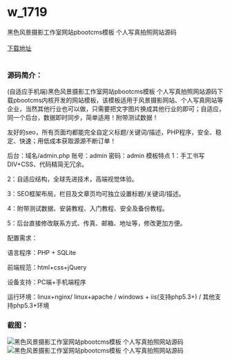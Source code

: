 # w_1719
黑色风景摄影工作室网站pbootcms模板 个人写真拍照网站源码
<br/></br>
[下载地址](https://www.uuid2.com/1719.html "下载地址")
<br/></br>
<h3>源码简介：</h3>
<p>(自适应手机端)黑色风景摄影工作室网站pbootcms模板 个人写真拍照网站源码下载pbootcms内核开发的网站模板，该模板适用于风景摄影网站、个人写真网站等企业，当然其他行业也可以做，只需要把文字图片换成其他行业的即可；自适应，同一个后台，数据即时同步，简单适用！附带测试数据！<p>
<p>友好的seo，所有页面均都能完全自定义标题/关键词/描述，PHP程序，安全、稳定、快速；用低成本获取源源不断订单！<p>
<p>后台：域名/admin.php
账号：admin
密码：admin
模板特点
1：手工书写DIV+CSS、代码精简无冗余。<p>
<p>2：自适应结构，全球先进技术，高端视觉体验。<p>
<p>3：SEO框架布局，栏目及文章页均可独立设置标题/关键词/描述。<p>
<p>4：附带测试数据、安装教程、入门教程、安全及备份教程。<p>
<p>5：后台直接修改联系方式、传真、邮箱、地址等，修改更加方便。<p>
<p>配置需求：<p>
<p>语言程序：PHP + SQLite<p>
<p>前端规范：html+css+jQuery<p>
<p>设备支持：PC端+手机端程序<p>
<p>运行环境：linux+nginx/ linux+apache / windows + iis(支持php5.3+) / 其他支持php5.3+环境<p>
<h3>截图：</h3>
<img src="https://www.uuid2.com/wp-content/uploads/img/202112/de57f4d727.jpg" alt="黑色风景摄影工作室网站pbootcms模板 个人写真拍照网站源码"><img src="https://www.uuid2.com/wp-content/uploads/img/202112/d28d4eb540.jpg" alt="黑色风景摄影工作室网站pbootcms模板 个人写真拍照网站源码">
